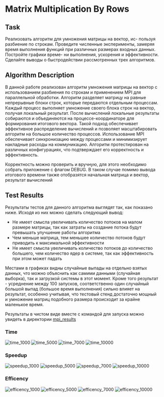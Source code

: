 # Matrix Multiplication By Rows

## Task

Реализовать алгоритм для умножения матрицы на вектор, ис-
пользуя разбиение по строкам. Проведите
численные эксперименты, замеряя время выполнения функций при
различных размерах входных данных. Постройте графики време-
ни выполнения, ускорения и эффективности. Сделайте выводы о
быстродействии рассмотренных трех алгоритмов.

## Algorithm Description

В данной работе реализован алгоритм умножения матрицы на вектор с использованием разбиения по строкам и применением MPI для параллельной обработки. Алгоритм разделяет матрицу на равные непрерывные блоки строк, которые передаются отдельным процессам. Каждый процесс выполняет умножение своего блока строк на вектор, получая локальный результат. После вычислений локальные результаты собираются и объединяются на процессе-координаторе для формирования итогового вектора. Такой подход обеспечивает эффективное распределение вычислений и позволяет масштабировать алгоритм на большое количество процессов. Использование MPI обеспечивает синхронизацию между процессами и минимизирует накладные расходы на коммуникацию. Алгоритм протестирован на различных конфигурациях, что подтверждает его корректность и эффективность.

Корректность можно проверить и вручную, для этого необходимо собрать приложение с флагом DEBUG. В таком случае помимо вывода итогового времени также отобразятся начальная матрица и вектор, результат вычислений

## Test Results

Результаты тестов для данного алгоритма выглядят так, как показано ниже. Исходя из них можно сделать следующий вывод:

- Не имеет смысла увеличивать количество потоков на малом размере матрицы, так как затраты на создание потока будут превышать улучшение работы алгоритма
- Чем меньше матрица, тем меньшее количество потоков будут приводить к максимальной эффективности
- Не имеет смысла увеличивать количество потоков до количество большего, чем количество ядер в системе, так как эффективность при этом может падать

Местами в графиках видны случайные выпады на отдельно взятых данных, что можно объяснить как самими данными (случайная выборка), так и загрузкой системы в этот момент. Кроме того результат - усреднение между 100 запусков, соответственно один случайный большой выпад (большое время выполнения) сильно влияет на результат, особенно учитывая, что тестовый стенд достаточно мощный и умножение матриц подобного размера происходит за крайне маленькое время.

Результаты в чистом виде вместе с командой для запуска можно увидеть в директории [mpi_results](./mpi_results/)

### Time
![time_1000](./mpi_plots/plot_x_1000.png)
![time_5000](./mpi_plots/plot_x_5000.png)
![time_7000](./mpi_plots/plot_x_7000.png)
![time_10000](./mpi_plots/plot_x_10000.png)

### Speedup
![speedup_1000](./mpi_plots/speedup_x_1000.png)
![speedup_5000](./mpi_plots/speedup_x_5000.png)
![speedup_7000](./mpi_plots/speedup_x_7000.png)
![speedup_10000](./mpi_plots/speedup_x_10000.png)

### Efficency
![efficency_1000](./mpi_plots/efficiency_x_1000.png)
![efficency_5000](./mpi_plots/efficiency_x_5000.png)
![efficency_7000](./mpi_plots/efficiency_x_7000.png)
![efficency_10000](./mpi_plots/efficiency_x_10000.png)